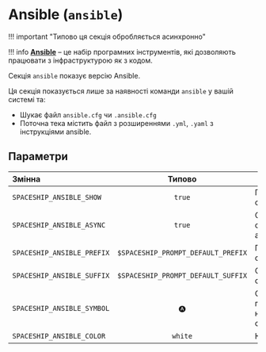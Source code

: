 # Ansible (`ansible`)

!!! important "Типово ця секція обробляється асинхронно"

!!! info
    [**Ansible**](https://www.ansible.com/) – це набір програмних інструментів, які дозволяють працювати з інфраструктурою як з кодом.

Секція `ansible` показує версію Ansible.

Ця секція показується лише за наявності команди `ansible` у вашій системі та:

* Шукає файл `ansible.cfg` чи `.ansible.cfg`
* Поточна тека містить файл з розширеннями `.yml`, `.yaml` з інструкціями ansible.

## Параметри

| Змінна                     |               Типово               | Опис                                     |
|:-------------------------- |:----------------------------------:| ---------------------------------------- |
| `SPACESHIP_ANSIBLE_SHOW`   |               `true`               | Показати секцію                          |
| `SPACESHIP_ANSIBLE_ASYNC`  |               `true`               | Обробляти секцію асинхронно              |
| `SPACESHIP_ANSIBLE_PREFIX` | `$SPACESHIP_PROMPT_DEFAULT_PREFIX` | Префікс секції                           |
| `SPACESHIP_ANSIBLE_SUFFIX` | `$SPACESHIP_PROMPT_DEFAULT_SUFFIX` | Суфікс секції                            |
| `SPACESHIP_ANSIBLE_SYMBOL` |                `🅐`                 | Символ, що показується на початку секції |
| `SPACESHIP_ANSIBLE_COLOR`  |              `white`               | Колір секції                             |
